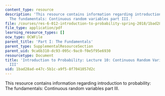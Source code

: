 ```yaml
---
content_type: resource
description: 'This resource contains information regarding introduction to probability:
  The fundamentals: Continuous random variables part III.'
file: /courses/res-6-012-introduction-to-probability-spring-2018/1bad28ade47c5b1ca9f58f7041057d2c_MITRES_6_012S18_L10.pdf
file_type: application/pdf
learning_resource_types: []
ocw_type: OCWFile
parent_title: 'Part I: The Fundamentals'
parent_type: SupplementalResourceSection
parent_uid: 9ca6b310-dc93-095c-9ac0-f0e5f95e6930
resourcetype: Document
title: 'Introduction to Probability: Lecture 10: Continuous Random Variables Part
  III'
uid: 1bad28ad-e47c-5b1c-a9f5-8f7041057d2c
---
```

This resource contains information regarding introduction to probability: The fundamentals: Continuous random variables part III.

